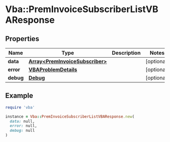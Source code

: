 # Vba::PremInvoiceSubscriberListVBAResponse

## Properties

| Name | Type | Description | Notes |
| ---- | ---- | ----------- | ----- |
| **data** | [**Array&lt;PremInvoiceSubscriber&gt;**](PremInvoiceSubscriber.md) |  | [optional] |
| **error** | [**VBAProblemDetails**](VBAProblemDetails.md) |  | [optional] |
| **debug** | [**Debug**](Debug.md) |  | [optional] |

## Example

```ruby
require 'vba'

instance = Vba::PremInvoiceSubscriberListVBAResponse.new(
  data: null,
  error: null,
  debug: null
)
```

